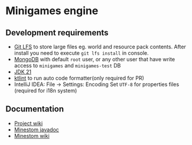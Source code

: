 # Minigames engine

## Development requirements

* [Git LFS](https://git-lfs.com/) to store large files eg. world and resource pack contents. After install you need to execute `git lfs install` in console.
* [MongoDB](https://hub.docker.com/_/mongo) with default `root` user, or any other user that have write access to `minigames` and `minigames-test` DB
* [JDK 21](https://adoptium.net/temurin/releases/?os=any&arch=x64&package=jdk&version=21)
* [ktlint](https://github.com/pinterest/ktlint/tags) to run auto code formatter(only required for PR)
* IntelliJ IDEA: File -> Settings: Encoding Set `UTF-8` for properties files (required for i18n system)

## Documentation

* [Project wiki](https://github.com/daylifecraft/minigames/wiki)
* [Minestom javadoc](https://javadoc.minestom.net/)
* [Minestom wiki](https://wiki.minestom.net/)
